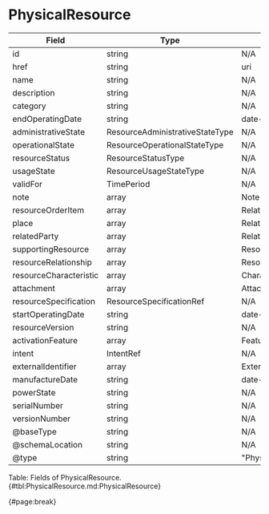 <!--
    ATTENTION: This file was generated via gradle!
               Do NOT manually edit this file! Any such changes will be overwritten!
-->

# PhysicalResource

| Field | Type | Format | Required |
| ------- | ------- | ------- | --- |
| id | string | N/A | No |
| href | string | uri | No |
| name | string | N/A | No |
| description | string | N/A | No |
| category | string | N/A | No |
| endOperatingDate | string | date-time | No |
| administrativeState | ResourceAdministrativeStateType | N/A | No |
| operationalState | ResourceOperationalStateType | N/A | No |
| resourceStatus | ResourceStatusType | N/A | No |
| usageState | ResourceUsageStateType | N/A | No |
| validFor | TimePeriod | N/A | No |
| note | array | Note | No |
| resourceOrderItem | array | RelatedResourceOrderItem | No |
| place | array | RelatedPlaceRef | No |
| relatedParty | array | RelatedPartyRefOrPartyRoleRef | No |
| supportingResource | array | ResourceRefOrValue | No |
| resourceRelationship | array | ResourceRelationship | No |
| resourceCharacteristic | array | Characteristic | No |
| attachment | array | AttachmentOrDocumentRef | No |
| resourceSpecification | ResourceSpecificationRef | N/A | No |
| startOperatingDate | string | date-time | No |
| resourceVersion | string | N/A | No |
| activationFeature | array | Feature | No |
| intent | IntentRef | N/A | No |
| externalIdentifier | array | ExternalIdentifier | No |
| manufactureDate | string | date-time | No |
| powerState | string | N/A | No |
| serialNumber | string | N/A | No |
| versionNumber | string | N/A | No |
| @baseType | string | N/A | No |
| @schemaLocation | string | N/A | No |
| @type | string | "PhysicalResource" | Yes |

Table: Fields of PhysicalResource. {#tbl:PhysicalResource.md:PhysicalResource}

{#page:break}
